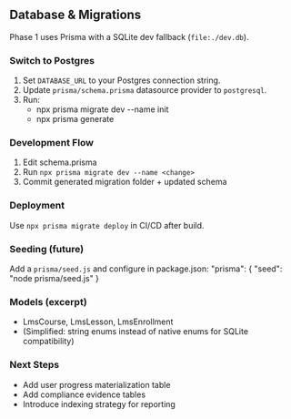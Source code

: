 ## Database & Migrations

Phase 1 uses Prisma with a SQLite dev fallback (`file:./dev.db`).

### Switch to Postgres
1. Set `DATABASE_URL` to your Postgres connection string.
2. Update `prisma/schema.prisma` datasource provider to `postgresql`.
3. Run:
   - npx prisma migrate dev --name init
   - npx prisma generate

### Development Flow
1. Edit schema.prisma
2. Run `npx prisma migrate dev --name <change>`
3. Commit generated migration folder + updated schema

### Deployment
Use `npx prisma migrate deploy` in CI/CD after build.

### Seeding (future)
Add a `prisma/seed.js` and configure in package.json: "prisma": { "seed": "node prisma/seed.js" }

### Models (excerpt)
- LmsCourse, LmsLesson, LmsEnrollment
- (Simplified: string enums instead of native enums for SQLite compatibility)

### Next Steps
- Add user progress materialization table
- Add compliance evidence tables
- Introduce indexing strategy for reporting
